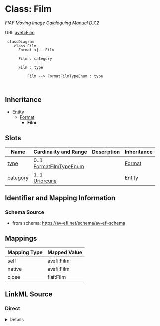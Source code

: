 

# Class: Film


_FIAF Moving Image Cataloguing Manual D.7.2_





URI: [avefi:Film](https://av-efi.net/schema/av-efi-schema/Film)




```mermaid
 classDiagram
    class Film
      Format <|-- Film
      
      Film : category
        
      Film : type
        
          Film --> FormatFilmTypeEnum : type
        
      
```





## Inheritance
* [Entity](Entity.md)
    * [Format](Format.md)
        * **Film**



## Slots

| Name | Cardinality and Range | Description | Inheritance |
| ---  | --- | --- | --- |
| [type](type.md) | 0..1 <br/> [FormatFilmTypeEnum](FormatFilmTypeEnum.md) |  | [Format](Format.md) |
| [category](category.md) | 1..1 <br/> [Uriorcurie](Uriorcurie.md) |  | [Entity](Entity.md) |









## Identifier and Mapping Information







### Schema Source


* from schema: https://av-efi.net/schema/av-efi-schema





## Mappings

| Mapping Type | Mapped Value |
| ---  | ---  |
| self | avefi:Film |
| native | avefi:Film |
| close | fiaf:Film |





## LinkML Source

<!-- TODO: investigate https://stackoverflow.com/questions/37606292/how-to-create-tabbed-code-blocks-in-mkdocs-or-sphinx -->

### Direct

<details>
```yaml
name: Film
description: FIAF Moving Image Cataloguing Manual D.7.2
from_schema: https://av-efi.net/schema/av-efi-schema
close_mappings:
- fiaf:Film
is_a: Format
slot_usage:
  type:
    name: type
    domain_of:
    - WorkVariant
    - Activity
    - Agent
    - Event
    - Title
    - Format
    - Manifestation
    range: FormatFilmTypeEnum

```
</details>

### Induced

<details>
```yaml
name: Film
description: FIAF Moving Image Cataloguing Manual D.7.2
from_schema: https://av-efi.net/schema/av-efi-schema
close_mappings:
- fiaf:Film
is_a: Format
slot_usage:
  type:
    name: type
    domain_of:
    - WorkVariant
    - Activity
    - Agent
    - Event
    - Title
    - Format
    - Manifestation
    range: FormatFilmTypeEnum
attributes:
  type:
    name: type
    from_schema: https://av-efi.net/schema/av-efi-schema
    rank: 1000
    alias: type
    owner: Film
    domain_of:
    - WorkVariant
    - Activity
    - Agent
    - Event
    - Title
    - Format
    - Manifestation
    range: FormatFilmTypeEnum
  category:
    name: category
    from_schema: https://av-efi.net/schema/av-efi-schema
    rank: 1000
    slot_uri: rdf:type
    designates_type: true
    alias: category
    owner: Film
    domain_of:
    - Entity
    range: uriorcurie
    required: true

```
</details>